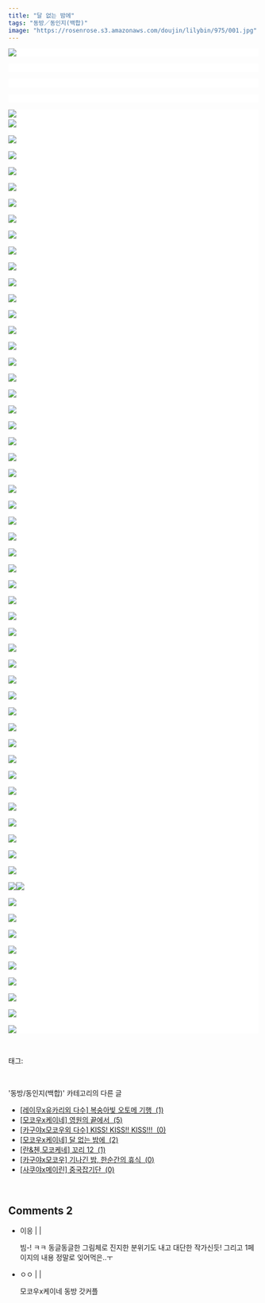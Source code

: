 ```yaml
---
title: "달 없는 밤에"
tags: "동방／동인지(백합)"
image: "https://rosenrose.s3.amazonaws.com/doujin/lilybin/975/001.jpg"
---
```

<div class="article">
<div class="area_view">
<p style="text-align: justify; background: white"><img src="{{ site.imgserver1 }}/lilybin/975/001.jpg"/><span style="color:#557a74; font-family:돋움; font-size:10pt">
</span></p><p style="text-align: justify; background: white"> 
 </p><p style="text-align: justify; background: white"> 
 </p><p style="text-align: center; background: white"> 
 </p><p style="text-align: justify; background: white"><img src="{{ site.imgserver1 }}/lilybin/975/002.jpg"/><span style="color:#557a74; font-family:돋움; font-size:10pt"><br/><img src="{{ site.imgserver1 }}/lilybin/975/003.jpg"/><br/><br/><img src="{{ site.imgserver1 }}/lilybin/975/004.jpg"/><br/><br/><img src="{{ site.imgserver1 }}/lilybin/975/005.jpg"/><br/><br/><img src="{{ site.imgserver1 }}/lilybin/975/006.jpg"/><br/><br/><img src="{{ site.imgserver1 }}/lilybin/975/007.jpg"/><br/><br/><img src="{{ site.imgserver1 }}/lilybin/975/008.jpg"/><br/><br/><img src="{{ site.imgserver1 }}/lilybin/975/009.jpg"/><br/><br/><img src="{{ site.imgserver1 }}/lilybin/975/010.jpg"/><br/><br/><img src="{{ site.imgserver1 }}/lilybin/975/011.jpg"/><br/><br/><img src="{{ site.imgserver1 }}/lilybin/975/012.jpg"/><br/><br/><img src="{{ site.imgserver1 }}/lilybin/975/013.jpg"/><br/><br/><img src="{{ site.imgserver1 }}/lilybin/975/014.jpg"/><br/><br/><img src="{{ site.imgserver1 }}/lilybin/975/015.jpg"/><br/><br/><img src="{{ site.imgserver1 }}/lilybin/975/016.jpg"/><br/><br/><img src="{{ site.imgserver1 }}/lilybin/975/017.jpg"/><br/><br/><img src="{{ site.imgserver1 }}/lilybin/975/018.jpg"/><br/><br/><img src="{{ site.imgserver1 }}/lilybin/975/019.jpg"/><br/><br/><img src="{{ site.imgserver1 }}/lilybin/975/020.jpg"/><br/><br/><img src="{{ site.imgserver1 }}/lilybin/975/021.jpg"/><br/><br/><img src="{{ site.imgserver1 }}/lilybin/975/022.jpg"/><br/><br/><img src="{{ site.imgserver1 }}/lilybin/975/023.jpg"/><br/><br/><img src="{{ site.imgserver1 }}/lilybin/975/024.jpg"/><br/><br/><img src="{{ site.imgserver1 }}/lilybin/975/025.jpg"/><br/><br/><img src="{{ site.imgserver1 }}/lilybin/975/026.jpg"/><br/><br/><img src="{{ site.imgserver1 }}/lilybin/975/027.jpg"/><br/><br/><img src="{{ site.imgserver1 }}/lilybin/975/028.jpg"/><br/><br/><img src="{{ site.imgserver1 }}/lilybin/975/029.jpg"/><br/><br/><img src="{{ site.imgserver1 }}/lilybin/975/030.jpg"/><br/><br/><img src="{{ site.imgserver1 }}/lilybin/975/031.jpg"/><br/><br/><img src="{{ site.imgserver1 }}/lilybin/975/032.jpg"/><br/><br/><img src="{{ site.imgserver1 }}/lilybin/975/033.jpg"/><br/><br/><img src="{{ site.imgserver1 }}/lilybin/975/034.jpg"/><br/><br/><img src="{{ site.imgserver1 }}/lilybin/975/035.jpg"/><br/><br/><img src="{{ site.imgserver1 }}/lilybin/975/036.jpg"/><br/><br/><img src="{{ site.imgserver1 }}/lilybin/975/037.jpg"/><br/><br/><img src="{{ site.imgserver1 }}/lilybin/975/038.jpg"/><br/><br/><img src="{{ site.imgserver1 }}/lilybin/975/039.jpg"/><br/><br/><img src="{{ site.imgserver1 }}/lilybin/975/040.jpg"/><br/><br/><img src="{{ site.imgserver1 }}/lilybin/975/041.jpg"/><br/><br/><img src="{{ site.imgserver1 }}/lilybin/975/042.jpg"/><br/><br/><img src="{{ site.imgserver1 }}/lilybin/975/043.jpg"/><br/><br/><img src="{{ site.imgserver1 }}/lilybin/975/044.jpg"/><br/><br/><img src="{{ site.imgserver1 }}/lilybin/975/045.jpg"/><br/><br/><img src="{{ site.imgserver1 }}/lilybin/975/046.jpg"/><br/><br/><img src="{{ site.imgserver1 }}/lilybin/975/047.jpg"/><br/><br/><img src="{{ site.imgserver1 }}/lilybin/975/048.jpg"/><br/><br/><img src="{{ site.imgserver1 }}/lilybin/975/049.jpg"/><br/><br/><img src="{{ site.imgserver1 }}/lilybin/975/050.jpg"/><br/><br/><img src="{{ site.imgserver1 }}/lilybin/975/051.jpg"/><img src="{{ site.imgserver1 }}/lilybin/975/052.jpg"/><br/><br/><img src="{{ site.imgserver1 }}/lilybin/975/053.jpg"/><br/><br/><img src="{{ site.imgserver1 }}/lilybin/975/054.jpg"/><br/><br/><img src="{{ site.imgserver1 }}/lilybin/975/055.jpg"/><br/><br/><img src="{{ site.imgserver1 }}/lilybin/975/056.jpg"/><br/><br/><img src="{{ site.imgserver1 }}/lilybin/975/057.jpg"/><br/><br/><img src="{{ site.imgserver1 }}/lilybin/975/058.jpg"/><br/><br/><img src="{{ site.imgserver1 }}/lilybin/975/059.jpg"/><br/><br/><img src="{{ site.imgserver1 }}/lilybin/975/060.jpg"/><br/><br/><img src="{{ site.imgserver1 }}/lilybin/975/061.jpg"/>
</span></p>
</div></div><br/>
<div class="tagTrail">
<p>태그: </p>
<ul>
</ul>
</div><br/>
<div class="another">
<p>'동방/동인지(백합)' 카테고리의 다른 글</p>
<ul>
<li><a href="/lilybin_978">
[레이무x유카리외 다수] 복숭아빛 오토메 기행  (1)
</a></li>
<li><a href="/lilybin_977">
[모코우x케이네] 영원의 끝에서  (5)
</a></li>
<li><a href="/lilybin_976">
[카구야x모코우외 다수] KISS! KISS!! KISS!!!  (0)
</a></li>
<li><a href="/lilybin_975">
[모코우x케이네] 달 없는 밤에  (2)
</a></li>
<li><a href="/lilybin_974">
[란&amp;첸,모코케네] 꼬리 12  (1)
</a></li>
<li><a href="/lilybin_973">
[카구야x모코우] 기나긴 밤, 한순간의 휴식  (0)
</a></li>
<li><a href="/lilybin_972">
[사쿠야x메이린] 중국잡기단  (0)
</a></li>
</ul>
</div><br/>
<div class="comment">
<h2 class="bold">Comments <span id="commentCount975">2</span></h2>
<div style="clear:both;">
<div id="entry975Comment" style="display:block">
<ul class="list_reply">
<li class="rp_general" id="comment13400248">
<div class="post-comment">
<div>
<span>
<i class="fa fa-user"></i>이응 |
                                |
                               
</span>
<p>빔-! ㅋㅋ 동글동글한 그림체로 진지한 분위기도 내고 대단한 작가신듯! 그리고 1페이지의 내용 정말로 잊어먹은..ㅜ</p>

</div>
</div>
</li>
<li class="rp_general" id="comment14308466">
<div class="post-comment">
<div>
<span>
<i class="fa fa-user"></i>ㅇㅇ |
                                |
                               
</span>
<p>모코우x케이네 동방 갓커플</p>

</div>
</div>
</li>
</ul>
</div>
</div>
</div><br/>
<br/>
<p id="refer"></p>
<br/>

